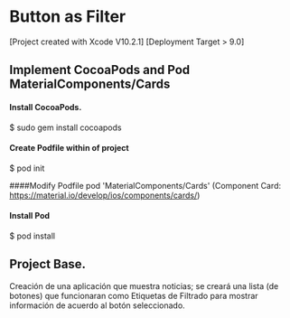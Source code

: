 # Button as Filter

[Project created with Xcode V10.2.1] [Deployment Target > 9.0]

## Implement CocoaPods and Pod MaterialComponents/Cards
#### Install CocoaPods.
$ sudo gem install cocoapods

#### Create Podfile within of project
$ pod init

####Modify Podfile
pod 'MaterialComponents/Cards' (Component Card: https://material.io/develop/ios/components/cards/)

#### Install Pod
$ pod install

## Project Base.
Creación de una aplicación que muestra noticias; se creará una lista (de botones) que funcionaran como Etiquetas de Filtrado para mostrar información de acuerdo al botón seleccionado.